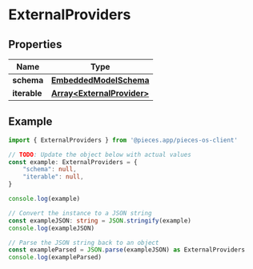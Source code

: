 
# ExternalProviders


## Properties

Name | Type
------------ | -------------
**schema** | [**EmbeddedModelSchema**](EmbeddedModelSchema)
**iterable** | [**Array&lt;ExternalProvider&gt;**](ExternalProvider)

## Example

```typescript
import { ExternalProviders } from '@pieces.app/pieces-os-client'

// TODO: Update the object below with actual values
const example: ExternalProviders = {
    "schema": null,
    "iterable": null,
}

console.log(example)

// Convert the instance to a JSON string
const exampleJSON: string = JSON.stringify(example)
console.log(exampleJSON)

// Parse the JSON string back to an object
const exampleParsed = JSON.parse(exampleJSON) as ExternalProviders
console.log(exampleParsed)
```


